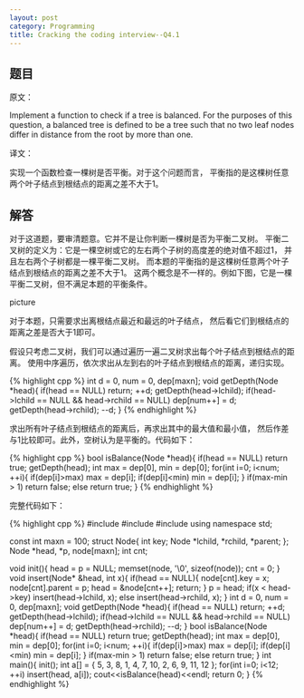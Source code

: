 ```yaml
---
layout: post
category: Programming
title: Cracking the coding interview--Q4.1
---
```


## 题目

原文：

Implement a function to check if a tree is balanced. For the purposes 
of this question, a balanced tree is defined to be a tree such that 
no two leaf nodes differ in distance from the root by more than one.

译文：

实现一个函数检查一棵树是否平衡。对于这个问题而言，
平衡指的是这棵树任意两个叶子结点到根结点的距离之差不大于1。

## 解答

对于这道题，要审清题意。它并不是让你判断一棵树是否为平衡二叉树。
平衡二叉树的定义为：它是一棵空树或它的左右两个子树的高度差的绝对值不超过1，
并且左右两个子树都是一棵平衡二叉树。
而本题的平衡指的是这棵树任意两个叶子结点到根结点的距离之差不大于1。
这两个概念是不一样的。例如下图，它是一棵平衡二叉树，但不满足本题的平衡条件。

picture

对于本题，只需要求出离根结点最近和最远的叶子结点，
然后看它们到根结点的距离之差是否大于1即可。

假设只考虑二叉树，我们可以通过遍历一遍二叉树求出每个叶子结点到根结点的距离。
使用中序遍历，依次求出从左到右的叶子结点到根结点的距离，递归实现。

{% highlight cpp %}
int d = 0, num = 0, dep[maxn];
void getDepth(Node *head){
	if(head == NULL) return;
	++d;
	getDepth(head->lchild);
	if(head->lchild == NULL && head->rchild == NULL)
		dep[num++] = d;
	getDepth(head->rchild);
	--d;
}
{% endhighlight %}

求出所有叶子结点到根结点的距离后，再求出其中的最大值和最小值，
然后作差与1比较即可。此外，空树认为是平衡的。代码如下：

{% highlight cpp %}
bool isBalance(Node *head){
	if(head == NULL) return true;
	getDepth(head);
	int max = dep[0], min = dep[0];
	for(int i=0; i<num; ++i){
		if(dep[i]>max) max = dep[i];
		if(dep[i]<min) min = dep[i];
	}
	if(max-min > 1) return false;
	else return true;
}
{% endhighlight %}

完整代码如下：

{% highlight cpp %}
#include <iostream>
#include <cstring>
#include <cmath>
using namespace std;

const int maxn = 100;
struct Node{
	int key;
	Node *lchild, *rchild, *parent;
};
Node *head, *p, node[maxn];
int cnt;

void init(){
	head = p = NULL;
	memset(node, '\0', sizeof(node));
	cnt = 0;
}
void insert(Node* &head, int x){
	if(head == NULL){
		node[cnt].key = x;
		node[cnt].parent = p;
		head = &node[cnt++];
		return;
	}
	p = head;
	if(x < head->key)
		insert(head->lchild, x);
	else
		insert(head->rchild, x);
}
int d = 0, num = 0, dep[maxn];
void getDepth(Node *head){
	if(head == NULL) return;
	++d;
	getDepth(head->lchild);
	if(head->lchild == NULL && head->rchild == NULL)
		dep[num++] = d;
	getDepth(head->rchild);
	--d;
}
bool isBalance(Node *head){
	if(head == NULL) return true;
	getDepth(head);
	int max = dep[0], min = dep[0];
	for(int i=0; i<num; ++i){
		if(dep[i]>max) max = dep[i];
		if(dep[i]<min) min = dep[i];
	}
	if(max-min > 1) return false;
	else return true;
}
int main(){
	init();
	int a[] = {
		5, 3, 8, 1, 4, 7, 10, 2, 6, 9, 11, 12
	};
	for(int i=0; i<12; ++i)
		insert(head, a[i]);
	cout<<isBalance(head)<<endl;
	return 0;
}
{% endhighlight %}
